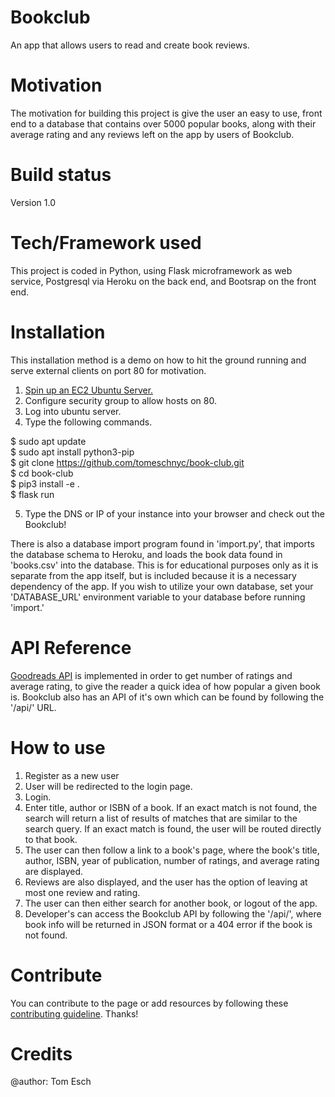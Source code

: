 # Bookclub
An app that allows users to read and create book reviews.

# Motivation
The motivation for building this project is give the user an easy to use, front end to a database that contains over 5000 popular books, along with their average rating and any reviews left on the app by users of Bookclub.

# Build status
Version 1.0

# Tech/Framework used
This project is coded in Python, using Flask microframework as web service, Postgresql via Heroku on the back end, and Bootsrap on the front end.

# Installation
This installation method is a demo on how to hit the ground running and serve external clients on port 80 for motivation. 
1. <a href="https://aws.amazon.com/ec2/getting-started/">Spin up an EC2 Ubuntu Server.</a> 
2. Configure security group to allow hosts on 80.
3. Log into ubuntu server.
4. Type the following commands.

$ sudo apt update  
$ sudo apt install python3-pip  
$ git clone https://github.com/tomeschnyc/book-club.git  
$ cd book-club   
$ pip3 install -e .  
$ flask run  
  
5. Type the DNS or IP of your instance into your browser and check out the Bookclub!

There is also a database import program found in 'import.py', that imports the database schema to Heroku, and loads the book data found in 'books.csv' into the database. This is for educational purposes only as it is separate from the app itself, but is included because it is a necessary dependency of the app. If you wish to utilize your own database, set your 'DATABASE_URL' environment variable to your database before running 'import.'


# API Reference
<a href="https://www.goodreads.com/api">Goodreads API</a> is implemented in order to get number of ratings and average rating, to give the reader a quick idea of how popular a given book is. Bookclub also has an API of it's own which can be found by following the '/api/<isbn>' URL. 

# How to use
1. Register as a new user
2. User will be redirected to the login page.
3. Login.
4. Enter title, author or ISBN of a book. If an exact match is not found, the search will return a list of results of matches that are similar to the search query. If an exact match is found, the user will be routed directly to that book.
5. The user can then follow a link to a book's page, where the book's title, author, ISBN, year of publication, number of ratings, and average rating are displayed. 
6. Reviews are also displayed, and the user has the option of leaving at most one review and rating. 
7. The user can then either search for another book, or logout of the app.
8. Developer's can access the Bookclub API by following the '/api/<isbn>', where book info will be returned in JSON format or a 404 error if the book is not found.

# Contribute
You can contribute to the page or add resources by following these <a href="https://github.com/zulip/zulip-electron/blob/master/CONTRIBUTING.md">contributing guideline</a>. Thanks!
  
# Credits
@author: Tom Esch

 

